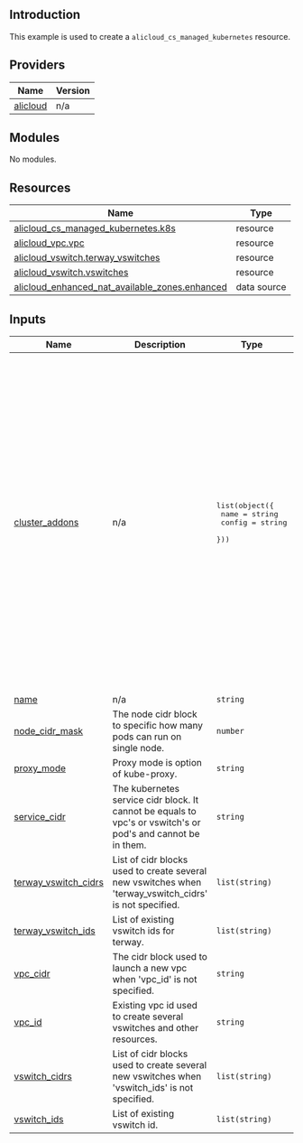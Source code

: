<!-- BEGIN_TF_DOCS -->
## Introduction

This example is used to create a `alicloud_cs_managed_kubernetes` resource.

## Providers

| Name | Version |
|------|---------|
| <a name="provider_alicloud"></a> [alicloud](#provider\_alicloud) | n/a |

## Modules

No modules.

## Resources

| Name | Type |
|------|------|
| [alicloud_cs_managed_kubernetes.k8s](https://registry.terraform.io/providers/aliyun/alicloud/latest/docs/resources/cs_managed_kubernetes) | resource |
| [alicloud_vpc.vpc](https://registry.terraform.io/providers/aliyun/alicloud/latest/docs/resources/vpc) | resource |
| [alicloud_vswitch.terway_vswitches](https://registry.terraform.io/providers/aliyun/alicloud/latest/docs/resources/vswitch) | resource |
| [alicloud_vswitch.vswitches](https://registry.terraform.io/providers/aliyun/alicloud/latest/docs/resources/vswitch) | resource |
| [alicloud_enhanced_nat_available_zones.enhanced](https://registry.terraform.io/providers/aliyun/alicloud/latest/docs/data-sources/enhanced_nat_available_zones) | data source |

## Inputs

| Name | Description | Type | Default | Required |
|------|-------------|------|---------|:--------:|
| <a name="input_cluster_addons"></a> [cluster\_addons](#input\_cluster\_addons) | n/a | <pre>list(object({<br>    name   = string<br>    config = string<br>  }))</pre> | <pre>[<br>  {<br>    "config": "",<br>    "name": "terway-eniip"<br>  },<br>  {<br>    "config": "",<br>    "name": "csi-plugin"<br>  },<br>  {<br>    "config": "",<br>    "name": "csi-provisioner"<br>  },<br>  {<br>    "config": "{'IngressDashboardEnabled':'true'}",<br>    "name": "logtail-ds"<br>  },<br>  {<br>    "config": "{'IngressSlbNetworkType':'internet'}",<br>    "name": "nginx-ingress-controller"<br>  },<br>  {<br>    "config": "",<br>    "name": "arms-prometheus"<br>  },<br>  {<br>    "config": "{'sls_project_name':''}",<br>    "name": "ack-node-problem-detector"<br>  }<br>]</pre> | no |
| <a name="input_name"></a> [name](#input\_name) | n/a | `string` | `"tf-example"` | no |
| <a name="input_node_cidr_mask"></a> [node\_cidr\_mask](#input\_node\_cidr\_mask) | The node cidr block to specific how many pods can run on single node. | `number` | `24` | no |
| <a name="input_proxy_mode"></a> [proxy\_mode](#input\_proxy\_mode) | Proxy mode is option of kube-proxy. | `string` | `"ipvs"` | no |
| <a name="input_service_cidr"></a> [service\_cidr](#input\_service\_cidr) | The kubernetes service cidr block. It cannot be equals to vpc's or vswitch's or pod's and cannot be in them. | `string` | `"192.168.0.0/16"` | no |
| <a name="input_terway_vswitch_cidrs"></a> [terway\_vswitch\_cidrs](#input\_terway\_vswitch\_cidrs) | List of cidr blocks used to create several new vswitches when 'terway\_vswitch\_cidrs' is not specified. | `list(string)` | <pre>[<br>  "10.4.0.0/16",<br>  "10.5.0.0/16"<br>]</pre> | no |
| <a name="input_terway_vswitch_ids"></a> [terway\_vswitch\_ids](#input\_terway\_vswitch\_ids) | List of existing vswitch ids for terway. | `list(string)` | `[]` | no |
| <a name="input_vpc_cidr"></a> [vpc\_cidr](#input\_vpc\_cidr) | The cidr block used to launch a new vpc when 'vpc\_id' is not specified. | `string` | `"10.0.0.0/8"` | no |
| <a name="input_vpc_id"></a> [vpc\_id](#input\_vpc\_id) | Existing vpc id used to create several vswitches and other resources. | `string` | `""` | no |
| <a name="input_vswitch_cidrs"></a> [vswitch\_cidrs](#input\_vswitch\_cidrs) | List of cidr blocks used to create several new vswitches when 'vswitch\_ids' is not specified. | `list(string)` | <pre>[<br>  "10.1.0.0/16",<br>  "10.2.0.0/16"<br>]</pre> | no |
| <a name="input_vswitch_ids"></a> [vswitch\_ids](#input\_vswitch\_ids) | List of existing vswitch id. | `list(string)` | `[]` | no |
<!-- END_TF_DOCS -->    